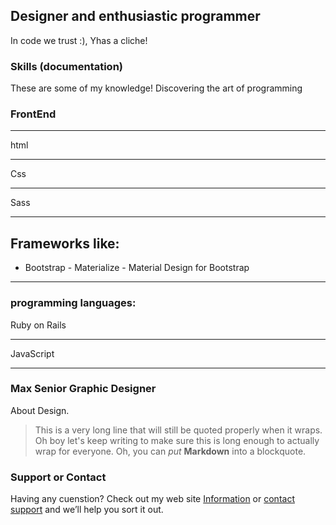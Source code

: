 ## Designer and enthusiastic programmer

In code we trust :), Yhas a cliche!

### Skills (documentation)
These are some of my knowledge!
Discovering the art of programming

### FrontEnd
---

html

---

Css

***

Sass

___

## Frameworks like:
- Bootstrap - Materialize - Material Design for Bootstrap

---

### programming languages:

Ruby on Rails

---

JavaScript

***


### Max Senior Graphic Designer

About Design.
> This is a very long line that will still be quoted properly when it wraps. Oh boy let's keep writing to make sure this is long enough to actually wrap for everyone. Oh, you can *put* **Markdown** into a blockquote.

### Support or Contact

Having any cuenstion? Check out my web site [Information](https://help.github.com/categories/github-pages-basics/) or [contact support](https://github.com/contact) and we’ll help you sort it out.
